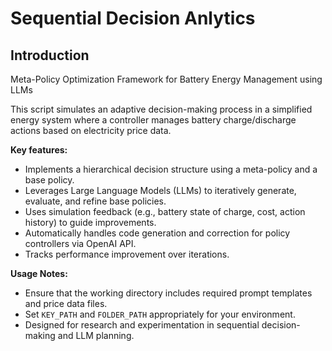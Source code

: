 # Sequential Decision Anlytics
## Introduction
Meta-Policy Optimization Framework for Battery Energy Management using LLMs

This script simulates an adaptive decision-making process in a simplified energy system 
where a controller manages battery charge/discharge actions based on electricity price data. 

**Key features:**
- Implements a hierarchical decision structure using a meta-policy and a base policy.
- Leverages Large Language Models (LLMs) to iteratively generate, evaluate, and refine base policies.
- Uses simulation feedback (e.g., battery state of charge, cost, action history) to guide improvements.
- Automatically handles code generation and correction for policy controllers via OpenAI API.
- Tracks performance improvement over iterations.

**Usage Notes:**
- Ensure that the working directory includes required prompt templates and price data files.
- Set `KEY_PATH` and `FOLDER_PATH` appropriately for your environment.
- Designed for research and experimentation in sequential decision-making and LLM planning.
